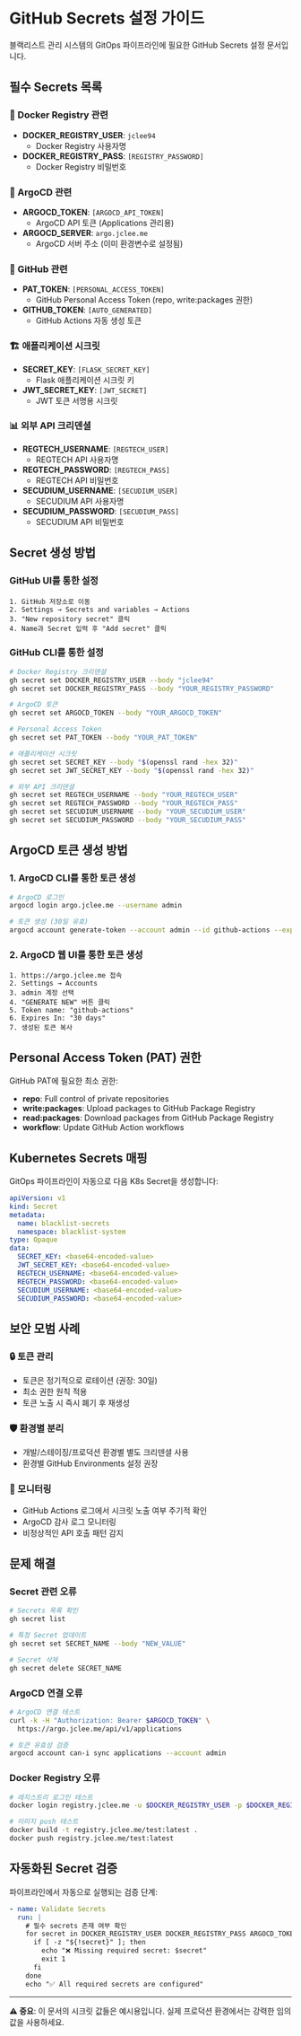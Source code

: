 # GitHub Secrets 설정 가이드

블랙리스트 관리 시스템의 GitOps 파이프라인에 필요한 GitHub Secrets 설정 문서입니다.

## 필수 Secrets 목록

### 🐳 Docker Registry 관련
- **DOCKER_REGISTRY_USER**: `jclee94` 
  - Docker Registry 사용자명
- **DOCKER_REGISTRY_PASS**: `[REGISTRY_PASSWORD]`
  - Docker Registry 비밀번호

### 🔑 ArgoCD 관련  
- **ARGOCD_TOKEN**: `[ARGOCD_API_TOKEN]`
  - ArgoCD API 토큰 (Applications 관리용)
- **ARGOCD_SERVER**: `argo.jclee.me`
  - ArgoCD 서버 주소 (이미 환경변수로 설정됨)

### 🔐 GitHub 관련
- **PAT_TOKEN**: `[PERSONAL_ACCESS_TOKEN]`
  - GitHub Personal Access Token (repo, write:packages 권한)
- **GITHUB_TOKEN**: `[AUTO_GENERATED]`
  - GitHub Actions 자동 생성 토큰

### 🏗️ 애플리케이션 시크릿
- **SECRET_KEY**: `[FLASK_SECRET_KEY]`
  - Flask 애플리케이션 시크릿 키
- **JWT_SECRET_KEY**: `[JWT_SECRET]`
  - JWT 토큰 서명용 시크릿

### 📊 외부 API 크리덴셜
- **REGTECH_USERNAME**: `[REGTECH_USER]`
  - REGTECH API 사용자명
- **REGTECH_PASSWORD**: `[REGTECH_PASS]`
  - REGTECH API 비밀번호
- **SECUDIUM_USERNAME**: `[SECUDIUM_USER]`
  - SECUDIUM API 사용자명  
- **SECUDIUM_PASSWORD**: `[SECUDIUM_PASS]`
  - SECUDIUM API 비밀번호

## Secret 생성 방법

### GitHub UI를 통한 설정
```
1. GitHub 저장소로 이동
2. Settings → Secrets and variables → Actions
3. "New repository secret" 클릭
4. Name과 Secret 입력 후 "Add secret" 클릭
```

### GitHub CLI를 통한 설정
```bash
# Docker Registry 크리덴셜
gh secret set DOCKER_REGISTRY_USER --body "jclee94"
gh secret set DOCKER_REGISTRY_PASS --body "YOUR_REGISTRY_PASSWORD"

# ArgoCD 토큰
gh secret set ARGOCD_TOKEN --body "YOUR_ARGOCD_TOKEN"

# Personal Access Token  
gh secret set PAT_TOKEN --body "YOUR_PAT_TOKEN"

# 애플리케이션 시크릿
gh secret set SECRET_KEY --body "$(openssl rand -hex 32)"
gh secret set JWT_SECRET_KEY --body "$(openssl rand -hex 32)"

# 외부 API 크리덴셜
gh secret set REGTECH_USERNAME --body "YOUR_REGTECH_USER"
gh secret set REGTECH_PASSWORD --body "YOUR_REGTECH_PASS"
gh secret set SECUDIUM_USERNAME --body "YOUR_SECUDIUM_USER"
gh secret set SECUDIUM_PASSWORD --body "YOUR_SECUDIUM_PASS"
```

## ArgoCD 토큰 생성 방법

### 1. ArgoCD CLI를 통한 토큰 생성
```bash
# ArgoCD 로그인
argocd login argo.jclee.me --username admin

# 토큰 생성 (30일 유효)
argocd account generate-token --account admin --id github-actions --exp 720h
```

### 2. ArgoCD 웹 UI를 통한 토큰 생성
```
1. https://argo.jclee.me 접속
2. Settings → Accounts
3. admin 계정 선택
4. "GENERATE NEW" 버튼 클릭
5. Token name: "github-actions"
6. Expires In: "30 days"
7. 생성된 토큰 복사
```

## Personal Access Token (PAT) 권한

GitHub PAT에 필요한 최소 권한:
- **repo**: Full control of private repositories
- **write:packages**: Upload packages to GitHub Package Registry  
- **read:packages**: Download packages from GitHub Package Registry
- **workflow**: Update GitHub Action workflows

## Kubernetes Secrets 매핑

GitOps 파이프라인이 자동으로 다음 K8s Secret을 생성합니다:

```yaml
apiVersion: v1
kind: Secret
metadata:
  name: blacklist-secrets
  namespace: blacklist-system
type: Opaque  
data:
  SECRET_KEY: <base64-encoded-value>
  JWT_SECRET_KEY: <base64-encoded-value>
  REGTECH_USERNAME: <base64-encoded-value>
  REGTECH_PASSWORD: <base64-encoded-value>
  SECUDIUM_USERNAME: <base64-encoded-value>
  SECUDIUM_PASSWORD: <base64-encoded-value>
```

## 보안 모범 사례

### 🔒 토큰 관리
- 토큰은 정기적으로 로테이션 (권장: 30일)
- 최소 권한 원칙 적용
- 토큰 노출 시 즉시 폐기 후 재생성

### 🛡️ 환경별 분리  
- 개발/스테이징/프로덕션 환경별 별도 크리덴셜 사용
- 환경별 GitHub Environments 설정 권장

### 📝 모니터링
- GitHub Actions 로그에서 시크릿 노출 여부 주기적 확인
- ArgoCD 감사 로그 모니터링
- 비정상적인 API 호출 패턴 감지

## 문제 해결

### Secret 관련 오류
```bash
# Secrets 목록 확인
gh secret list

# 특정 Secret 업데이트
gh secret set SECRET_NAME --body "NEW_VALUE"

# Secret 삭제
gh secret delete SECRET_NAME
```

### ArgoCD 연결 오류
```bash  
# ArgoCD 연결 테스트
curl -k -H "Authorization: Bearer $ARGOCD_TOKEN" \
  https://argo.jclee.me/api/v1/applications

# 토큰 유효성 검증
argocd account can-i sync applications --account admin
```

### Docker Registry 오류
```bash
# 레지스트리 로그인 테스트
docker login registry.jclee.me -u $DOCKER_REGISTRY_USER -p $DOCKER_REGISTRY_PASS

# 이미지 push 테스트  
docker build -t registry.jclee.me/test:latest .
docker push registry.jclee.me/test:latest
```

## 자동화된 Secret 검증

파이프라인에서 자동으로 실행되는 검증 단계:

```yaml
- name: Validate Secrets
  run: |
    # 필수 secrets 존재 여부 확인
    for secret in DOCKER_REGISTRY_USER DOCKER_REGISTRY_PASS ARGOCD_TOKEN; do
      if [ -z "${!secret}" ]; then
        echo "❌ Missing required secret: $secret"
        exit 1
      fi
    done
    echo "✅ All required secrets are configured"
```

---
**⚠️ 중요**: 이 문서의 시크릿 값들은 예시용입니다. 실제 프로덕션 환경에서는 강력한 임의 값을 사용하세요.